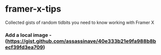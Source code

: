 # framer-x-tips
Collected gists of random tidbits you need to know working with Framer X


### Add a local image - (https://gist.github.com/assassinave/40e333b21e9fa988b8becf39fd3ea709)
